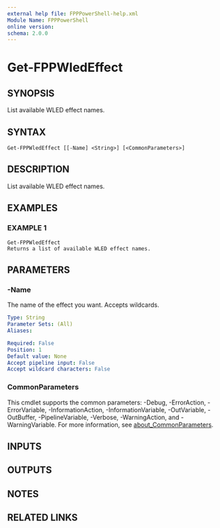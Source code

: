 ```yaml
---
external help file: FPPPowerShell-help.xml
Module Name: FPPPowerShell
online version:
schema: 2.0.0
---
```


# Get-FPPWledEffect

## SYNOPSIS
List available WLED effect names.

## SYNTAX

```
Get-FPPWledEffect [[-Name] <String>] [<CommonParameters>]
```

## DESCRIPTION
List available WLED effect names.

## EXAMPLES

### EXAMPLE 1
```
Get-FPPWledEffect
Returns a list of available WLED effect names.
```

## PARAMETERS

### -Name
The name of the effect you want.
Accepts wildcards.

```yaml
Type: String
Parameter Sets: (All)
Aliases:

Required: False
Position: 1
Default value: None
Accept pipeline input: False
Accept wildcard characters: False
```

### CommonParameters
This cmdlet supports the common parameters: -Debug, -ErrorAction, -ErrorVariable, -InformationAction, -InformationVariable, -OutVariable, -OutBuffer, -PipelineVariable, -Verbose, -WarningAction, and -WarningVariable. For more information, see [about_CommonParameters](http://go.microsoft.com/fwlink/?LinkID=113216).

## INPUTS

## OUTPUTS

## NOTES

## RELATED LINKS
